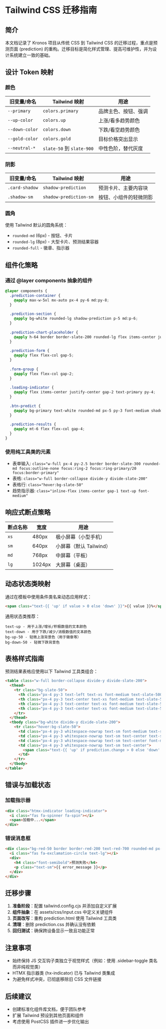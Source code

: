 # Tailwind CSS 迁移指南

## 简介

本文档记录了 Kronos 项目从传统 CSS 到 Tailwind CSS 的迁移过程，重点是预测页面 (prediction) 的重构。迁移目标是简化样式管理、提高可维护性，并为设计系统建立一致的基础。

## 设计 Token 映射

### 颜色

| 旧变量/命名      | Tailwind 映射                   | 用途                |
|-----------------|--------------------------------|-------------------|
| `--primary`     | `colors.primary`               | 品牌主色、按钮、强调  |
| `--up-color`    | `colors.up`                    | 上涨/看多趋势颜色    |
| `--down-color`  | `colors.down`                  | 下跌/看空趋势颜色    |
| `--gold-color`  | `colors.gold`                  | 目标价格突出显示     |
| `--neutral-*`   | `slate-50` 到 `slate-900`       | 中性色阶，替代灰度   |

### 阴影

| 旧变量/命名           | Tailwind 映射                    | 用途                |
|---------------------|--------------------------------|-------------------|
| `.card-shadow`      | `shadow-prediction`            | 预测卡片、主要内容块   |
| `.shadow-sm`        | `shadow-prediction-sm`         | 按钮、小组件的轻微阴影  |

### 圆角

使用 Tailwind 默认的圆角系统：
- `rounded-md` (6px) - 按钮、卡片
- `rounded-lg` (8px) - 大型卡片、预测结果容器
- `rounded-full` - 徽章、指示器

## 组件化策略

### 通过 @layer components 抽象的组件

```css
@layer components {
  .prediction-container {
    @apply max-w-5xl mx-auto px-4 py-6 md:py-8;
  }
  
  .prediction-section {
    @apply bg-white rounded-lg shadow-prediction p-5 md:p-6;
  }
  
  .prediction-chart-placeholder {
    @apply h-64 border border-slate-200 rounded-lg flex items-center justify-center bg-slate-50;
  }
  
  .prediction-form {
    @apply flex flex-col gap-5;
  }
  
  .form-group {
    @apply flex flex-col gap-2;
  }
  
  .loading-indicator {
    @apply flex items-center justify-center gap-2 text-primary py-4;
  }
  
  .btn-predict {
    @apply bg-primary text-white rounded-md px-5 py-3 font-medium shadow-prediction-sm hover:bg-primary-dark transition-colors;
  }
  
  .prediction-results {
    @apply mt-6 flex flex-col gap-4;
  }
}
```

### 使用纯工具类的元素

* 表单输入: `class="w-full px-4 py-2.5 border border-slate-300 rounded-md focus:outline-none focus:ring-2 focus:ring-primary/20 focus:border-primary"`
* 表格: `class="w-full border-collapse divide-y divide-slate-200"`
* 表格行: `class="hover:bg-slate-50"`
* 趋势指示器: `class="inline-flex items-center gap-1 text-up font-medium"`

## 响应式断点策略

| 断点名称 | 宽度      | 用途                            |
|---------|----------|--------------------------------|
| `xs`    | 480px    | 极小屏幕（小型手机）            |
| `sm`    | 640px    | 小屏幕（默认 Tailwind）         |
| `md`    | 768px    | 中屏幕（平板）                 |
| `lg`    | 1024px   | 大屏幕（桌面）                 |

## 动态状态类映射

通过在模板中使用条件类名来动态应用样式：

```html
<span class="text-{{ 'up' if value > 0 else 'down' }}">{{ value }}%</span>
```

通用状态类推荐：

```
text-up - 用于上涨/增长/积极数值的文本颜色
text-down - 用于下跌/减少/消极数值的文本颜色
bg-up-50 - 轻微上涨背景色（用于徽章等）
bg-down-50 - 轻微下跌背景色
```

## 表格样式指南

预测结果表格应使用以下 Tailwind 工具类组合：

```html
<table class="w-full border-collapse divide-y divide-slate-200">
  <thead>
    <tr class="bg-slate-50">
      <th class="px-4 py-3 text-left text-xs font-medium text-slate-500 uppercase tracking-wider">指标</th>
      <th class="px-4 py-3 text-center text-xs font-medium text-slate-500 uppercase tracking-wider">当前值</th>
      <th class="px-4 py-3 text-center text-xs font-medium text-slate-500 uppercase tracking-wider">预测值</th>
      <th class="px-4 py-3 text-center text-xs font-medium text-slate-500 uppercase tracking-wider">变化</th>
    </tr>
  </thead>
  <tbody class="bg-white divide-y divide-slate-200">
    <tr class="hover:bg-slate-50">
      <td class="px-4 py-3 whitespace-nowrap text-sm font-medium text-slate-900">收盘价</td>
      <td class="px-4 py-3 whitespace-nowrap text-sm text-center text-slate-700">{{ current_price }}</td>
      <td class="px-4 py-3 whitespace-nowrap text-sm text-center font-medium text-slate-900">{{ prediction.price }}</td>
      <td class="px-4 py-3 whitespace-nowrap text-sm text-center">
        <span class="text-{{ 'up' if prediction.change > 0 else 'down' }}">{{ prediction.change }}%</span>
      </td>
    </tr>
  </tbody>
</table>
```

## 错误与加载状态

### 加载指示器

```html
<div class="htmx-indicator loading-indicator">
  <i class="fas fa-spinner fa-spin"></i>
  <span>加载中...</span>
</div>
```

### 错误消息框

```html
<div class="bg-red-50 border border-red-200 text-red-700 rounded-md px-5 py-4 flex gap-4">
  <i class="fas fa-exclamation-circle text-lg"></i>
  <div>
    <h4 class="font-semibold">预测失败</h4>
    <p class="text-sm">{{ error_message }}</p>
  </div>
</div>
```

## 迁移步骤

1. **准备阶段**：配置 tailwind.config.cjs 并添加自定义扩展
2. **组件抽象**：在 assets/css/input.css 中定义关键组件
3. **页面改写**：重构 prediction.html 使用 Tailwind 工具类
4. **清理**：删除 prediction.css 并确认没有依赖
5. **回归测试**：确保跨设备显示一致且功能正常

## 注意事项

- 始终保持 JS 交互钩子类独立于视觉样式（例如：使用 .sidebar-toggle 类名而非纯视觉类）
- HTMX 指示器类 (hx-indicator) 已与 Tailwind 类集成
- 为避免样式冲突，已彻底移除旧 CSS 文件链接

## 后续建议

- 创建标准化组件库文档，便于团队参考
- 扩展 Tailwind 预设到其他页面和组件
- 考虑使用 PostCSS 插件进一步优化输出
